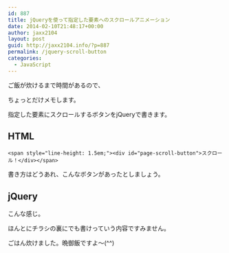 ```yaml
---
id: 887
title: jQueryを使って指定した要素へのスクロールアニメーション
date: 2014-02-10T21:48:17+00:00
author: jaxx2104
layout: post
guid: http://jaxx2104.info/?p=887
permalink: /jquery-scroll-button
categories:
  - JavaScript
---
```

ご飯が炊けるまで時間があるので、

ちょっとだけメモします。

指定した要素にスクロールするボタンをjQueryで書きます。

## HTML

```
<span style="line-height: 1.5em;"><div id="page-scroll-button">スクロール！</div></span>
```

書き方はどうあれ、こんなボタンがあったとしましょう。

## jQuery



こんな感じ。

ほんとにチラシの裏にでも書けっていう内容ですみません。

ごはん炊けました。晩御飯ですよ〜(^^)
